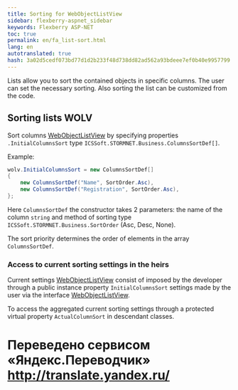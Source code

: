 ```yaml
--- 
title: Sorting for WebObjectListView 
sidebar: flexberry-aspnet_sidebar 
keywords: Flexberry ASP-NET 
toc: true 
permalink: en/fa_list-sort.html 
lang: en 
autotranslated: true 
hash: 3a02d5cedf073bd77d1d2b233f48d738dd82ad562a93bdeee7ef0b40e9957799 
--- 
```


Lists allow you to sort the contained objects in specific columns. The user can set the necessary sorting. Also sorting the list can be customized from the code. 

## Sorting lists WOLV 

Sort columns [WebObjectListView](fa_web-object-list-view.html) by specifying properties `.InitialColumnsSort` type `ICSSoft.STORMNET.Business.ColumnsSortDef[]`. 

Example: 

```csharp
wolv.InitialColumnsSort = new ColumnsSortDef[] 
{
    new ColumnsSortDef("Name", SortOrder.Asc),
    new ColumnsSortDef("Registration", SortOrder.Asc),
};
``` 

Here `ColumnsSortDef` the constructor takes 2 parameters: the name of the column `string` and method of sorting type `ICSSoft.STORMNET.Business.SortOrder` (Asc, Desc, None). 

The sort priority determines the order of elements in the array `ColumnsSortDef`. 

### Access to current sorting settings in the heirs 

Current settings [WebObjectListView](fa_web-object-list-view.html) consist of imposed by the developer through a public instance property `InitialColumnsSort` settings made by the user via the interface [WebObjectListView](fa_web-object-list-view.html). 

To access the aggregated current sorting settings through a protected virtual property `ActualColumnSort` in descendant classes. 




 # Переведено сервисом «Яндекс.Переводчик» http://translate.yandex.ru/